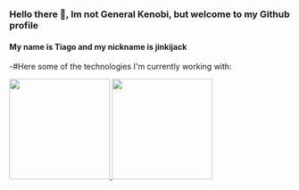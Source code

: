 ### Hello there 👋, Im not General Kenobi, but welcome to my Github profile
#### My name is Tiago and my nickname is jinkijack
<!--
**jinkijack/jinkijack** is a ✨ _special_ ✨ repository because its `README.md` (this file) appears on your GitHub profile.

Here are some ideas to get you started:

- 🔭 I’m currently working on ...
- 🌱 I’m currently learning ...
- 👯 I’m looking to collaborate on ...
- 🤔 I’m looking for help with ...
- 💬 Ask me about ...
- 📫 How to reach me: ...
- 😄 Pronouns: ...
- ⚡ Fun fact: ...
-->
-#Here some of the technologies I'm currently working with:
<div>
<a href="https://github.com/jinkijack">
<img height="180em" src="https://github-readme-stats.vercel.app/api/top-langs/?username=jinkijack&layout=compact&langs_count=7&theme=dracula"/>
<img height="180em" src="https://github-readme-stats.vercel.app/api?username=jinkijack&show_icons=true&theme=dracula&include_all_commits=true&count_private=true"/>
</div>